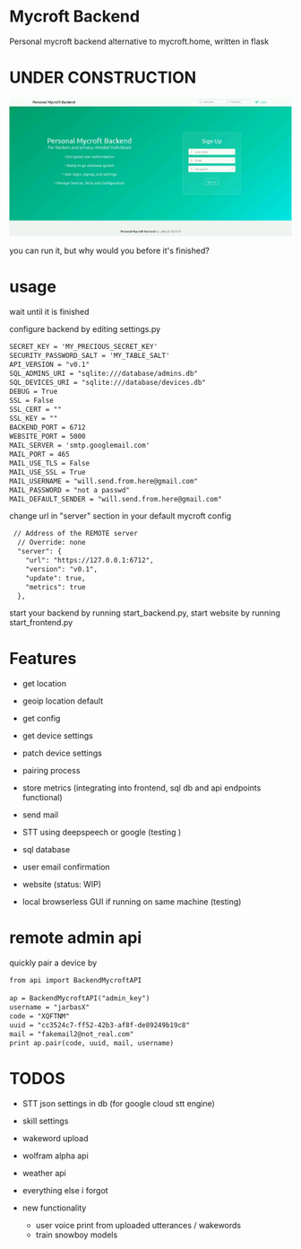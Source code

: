 # Mycroft Backend


Personal mycroft backend alternative to mycroft.home, written in flask

# UNDER CONSTRUCTION

![](media/personalbackend.jpg)

you can run it, but why would you before it's finished?

# usage


wait until it is finished


configure backend by editing settings.py

    SECRET_KEY = 'MY_PRECIOUS_SECRET_KEY'
    SECURITY_PASSWORD_SALT = 'MY_TABLE_SALT'
    API_VERSION = "v0.1"
    SQL_ADMINS_URI = "sqlite:///database/admins.db"
    SQL_DEVICES_URI = "sqlite:///database/devices.db"
    DEBUG = True
    SSL = False
    SSL_CERT = ""
    SSL_KEY = ""
    BACKEND_PORT = 6712
    WEBSITE_PORT = 5000
    MAIL_SERVER = 'smtp.googlemail.com'
    MAIL_PORT = 465
    MAIL_USE_TLS = False
    MAIL_USE_SSL = True
    MAIL_USERNAME = "will.send.from.here@gmail.com"
    MAIL_PASSWORD = "not a passwd"
    MAIL_DEFAULT_SENDER = "will.send.from.here@gmail.com"

change url in "server" section in your default mycroft config

     // Address of the REMOTE server
      // Override: none
      "server": {
        "url": "https://127.0.0.1:6712",
        "version": "v0.1",
        "update": true,
        "metrics": true
      },


start your backend by running start_backend.py, start website by running start_frontend.py


# Features


- get location

- geoip location default

- get config

- get device settings

- patch device settings

- pairing process

- store metrics (integrating into frontend, sql db and api endpoints functional)

- send mail

- STT using deepspeech or google (testing )

- sql database

- user email confirmation

- website (status: WIP)

- local browserless GUI if running on same machine (testing)



# remote admin api


quickly pair a device by


    from api import BackendMycroftAPI

    ap = BackendMycroftAPI("admin_key")
    username = "jarbasX"
    code = "XQFTNM"
    uuid = "cc3524c7-ff52-42b3-af8f-de89249b19c8"
    mail = "fakemail2@not_real.com"
    print ap.pair(code, uuid, mail, username)

# TODOS

- STT json settings in db (for google cloud stt engine)

- skill settings

- wakeword upload

- wolfram alpha api

- weather api

- everything else i forgot

- new functionality
    - user voice print from uploaded utterances / wakewords
    - train snowboy models